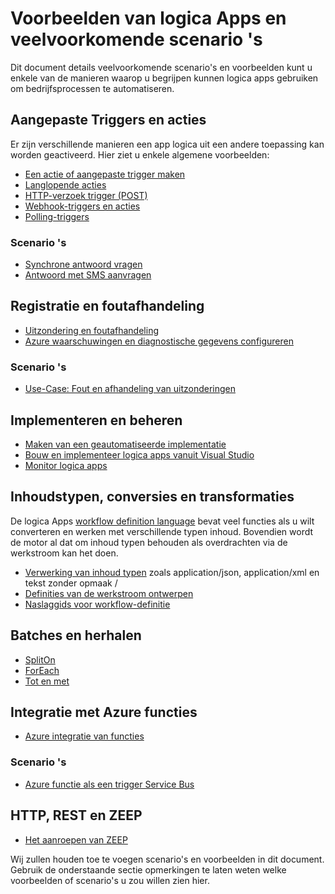 <properties
   pageTitle="Logica Apps scenario's en voorbeelden | Microsoft Azure"
   description="Zie algemene logica apps voorbeelden en informatie over het implementeren van veelvoorkomende scenario 's"
   services="logic-apps"
   documentationCenter=".net,nodejs,java"
   authors="jeffhollan"
   manager="erikre"
   editor=""/>

<tags
   ms.service="logic-apps"
   ms.devlang="multiple"
   ms.topic="article"
   ms.tgt_pltfrm="na"
   ms.workload="integration"
   ms.date="10/18/2016"
   ms.author="jehollan"/>

# <a name="logic-apps-examples-and-common-scenarios"></a>Voorbeelden van logica Apps en veelvoorkomende scenario 's

Dit document details veelvoorkomende scenario's en voorbeelden kunt u enkele van de manieren waarop u begrijpen kunnen logica apps gebruiken om bedrijfsprocessen te automatiseren. 

## <a name="custom-triggers-and-actions"></a>Aangepaste Triggers en acties

Er zijn verschillende manieren een app logica uit een andere toepassing kan worden geactiveerd. Hier ziet u enkele algemene voorbeelden:

- [Een actie of aangepaste trigger maken](app-service-logic-create-api-app.md)
- [Langlopende acties](app-service-logic-create-api-app.md)
- [HTTP-verzoek trigger (POST)](app-service-logic-http-endpoint.md)
- [Webhook-triggers en acties](app-service-logic-create-api-app.md)
- [Polling-triggers](app-service-logic-create-api-app.md)

### <a name="scenarios"></a>Scenario 's

- [Synchrone antwoord vragen](app-service-logic-http-endpoint.md)
- [Antwoord met SMS aanvragen](https://channel9.msdn.com/Blogs/Windows-Azure/Azure-Logic-Apps-Walkthrough-Webhook-Functions-and-an-SMS-Bot)

## <a name="error-handling-and-logging"></a>Registratie en foutafhandeling

- [Uitzondering en foutafhandeling](app-service-logic-exception-handling.md)
- [Azure waarschuwingen en diagnostische gegevens configureren](app-service-logic-monitor-your-logic-apps.md)

### <a name="scenarios"></a>Scenario 's

- [Use-Case: Fout en afhandeling van uitzonderingen](app-service-logic-scenario-error-and-exception-handling.md)

## <a name="deploying-and-managing"></a>Implementeren en beheren

- [Maken van een geautomatiseerde implementatie](app-service-logic-create-deploy-template.md)
- [Bouw en implementeer logica apps vanuit Visual Studio](app-service-logic-deploy-from-vs.md)
- [Monitor logica apps](app-service-logic-monitor-your-logic-apps.md)

## <a name="content-types-conversions-and-transformations"></a>Inhoudstypen, conversies en transformaties

De logica Apps [workflow definition language](http://aka.ms/logicappsdocs) bevat veel functies als u wilt converteren en werken met verschillende typen inhoud.  Bovendien wordt de motor al dat om inhoud typen behouden als overdrachten via de werkstroom kan het doen.

- [Verwerking van inhoud typen](app-service-logic-content-type.md) zoals application/json, application/xml en tekst zonder opmaak /
- [Definities van de werkstroom ontwerpen](app-service-logic-author-definitions.md)
- [Naslaggids voor workflow-definitie](http://aka.ms/logicappsdocs)

## <a name="batches-and-looping"></a>Batches en herhalen

- [SplitOn](app-service-logic-loops-and-scopes.md)
- [ForEach](app-service-logic-loops-and-scopes.md)
- [Tot en met](app-service-logic-loops-and-scopes.md)

## <a name="integrating-with-azure-functions"></a>Integratie met Azure functies

- [Azure integratie van functies](app-service-logic-azure-functions.md)

### <a name="scenarios"></a>Scenario 's

- [Azure functie als een trigger Service Bus](app-service-logic-scenario-function-sb-trigger.md)

## <a name="http-rest-and-soap"></a>HTTP, REST en ZEEP

 - [Het aanroepen van ZEEP](https://blogs.msdn.microsoft.com/logicapps/2016/04/07/using-soap-services-with-logic-apps/)


Wij zullen houden toe te voegen scenario's en voorbeelden in dit document. Gebruik de onderstaande sectie opmerkingen te laten weten welke voorbeelden of scenario's u zou willen zien hier.